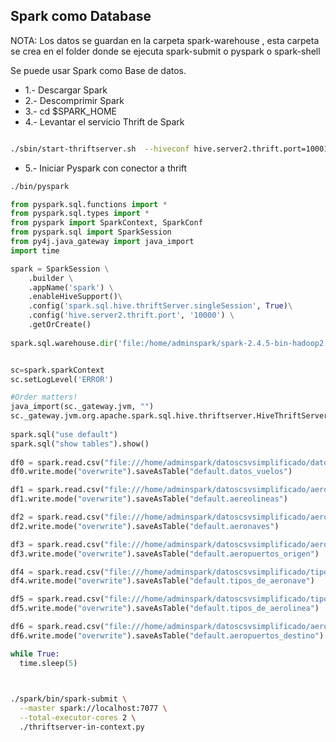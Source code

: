 ## Spark como Database

NOTA: Los datos se guardan en la carpeta spark-warehouse , esta carpeta se crea en el folder donde se ejecuta spark-submit o pyspark o spark-shell

Se puede usar Spark como Base de datos.

- 1.- Descargar Spark
- 2.- Descomprimir Spark
- 3.- cd $SPARK_HOME
- 4.- Levantar el servicio Thrift de Spark

```sh

./sbin/start-thriftserver.sh  --hiveconf hive.server2.thrift.port=10001 --conf spark.executor.cores=4 --master spark://23.101.141.196:7077

``` 

- 5.- Iniciar Pyspark con conector a thrift

```sh
./bin/pyspark

```

```python
from pyspark.sql.functions import *
from pyspark.sql.types import *
from pyspark import SparkContext, SparkConf
from pyspark.sql import SparkSession
from py4j.java_gateway import java_import
import time

spark = SparkSession \
    .builder \
    .appName('spark') \
    .enableHiveSupport()\
    .config('spark.sql.hive.thriftServer.singleSession', True)\
    .config('hive.server2.thrift.port', '10000') \
    .getOrCreate()
    
spark.sql.warehouse.dir('file:/home/adminspark/spark-2.4.5-bin-hadoop2.7/bin/spark-warehouse/')


sc=spark.sparkContext
sc.setLogLevel('ERROR')

#Order matters! 
java_import(sc._gateway.jvm, "")
sc._gateway.jvm.org.apache.spark.sql.hive.thriftserver.HiveThriftServer2.startWithContext(spark._jwrapped)
    
spark.sql("use default")
spark.sql("show tables").show()
    
df0 = spark.read.csv("file:///home/adminspark/datoscsvsimplificado/datos_vuelos.csv",header=True)
df0.write.mode("overwrite").saveAsTable("default.datos_vuelos")

df1 = spark.read.csv("file:///home/adminspark/datoscsvsimplificado/aerolineas.csv",header=True)
df1.write.mode("overwrite").saveAsTable("default.aereolineas")

df2 = spark.read.csv("file:///home/adminspark/datoscsvsimplificado/aeronaves.csv",header=True)
df2.write.mode("overwrite").saveAsTable("default.aeronaves")

df3 = spark.read.csv("file:///home/adminspark/datoscsvsimplificado/aeropuertos_origen.csv",header=True)
df3.write.mode("overwrite").saveAsTable("default.aeropuertos_origen")

df4 = spark.read.csv("file:///home/adminspark/datoscsvsimplificado/tipos_de_aeronave.CSV",header=True)
df4.write.mode("overwrite").saveAsTable("default.tipos_de_aeronave")

df5 = spark.read.csv("file:///home/adminspark/datoscsvsimplificado/tipos_de_aerolinea.csv",header=True)
df5.write.mode("overwrite").saveAsTable("default.tipos_de_aerolinea")

df6 = spark.read.csv("file:///home/adminspark/datoscsvsimplificado/aeropuertos_destino.csv",header=True)
df6.write.mode("overwrite").saveAsTable("default.aeropuertos_destino")

while True:
  time.sleep(5)
  
``` 


```sh

./spark/bin/spark-submit \
  --master spark://localhost:7077 \
  --total-executor-cores 2 \
  ./thriftserver-in-context.py
``` 
